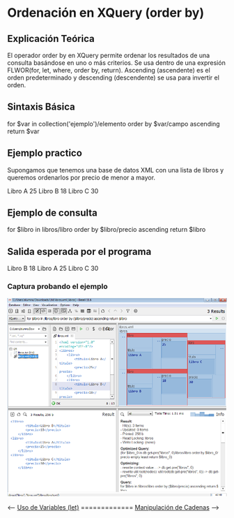 # Ordenación en XQuery (order by)

## Explicación Teórica
El operador order by en XQuery permite ordenar los resultados de una consulta basándose en uno o más criterios. Se usa dentro de una expresión 
FLWOR(for, let, where, order by, return). 
Ascending (ascendente) es el orden predeterminado y descending (descendente) se usa para invertir el orden.

## Sintaxis Básica

for $var in collection('ejemplo')/elemento
order by $var/campo ascending
return $var

## Ejemplo practico
Supongamos que tenemos una base de datos XML con una lista de libros y queremos ordenarlos por precio de menor a mayor.


<?xml version="1.0" encoding="UTF-8"?>
<libros>
    <libro>
        <titulo>Libro A</titulo>
        <precio>25</precio>
    </libro>
    <libro>
        <titulo>Libro B</titulo>
        <precio>18</precio>
    </libro>
    <libro>
        <titulo>Libro C</titulo>
        <precio>30</precio>
    </libro>
</libros>

## Ejemplo de consulta

for $libro in libros/libro
order by $libro/precio ascending
return $libro

## Salida esperada por el programa

<libro>
    <titulo>Libro B</titulo>
    <precio>18</precio>
</libro>
<libro>
    <titulo>Libro A</titulo>
    <precio>25</precio>
</libro>
<libro>
    <titulo>Libro C</titulo>
    <precio>30</precio>
</libro>

### Captura probando el ejemplo ###

![alt](docs\capturasSamuel\image.png)


<-- [Uso de Variables (let)](./docs/AbrahamLG.md) ============= [Manipulación de Cadenas](./gabriel.md) -->